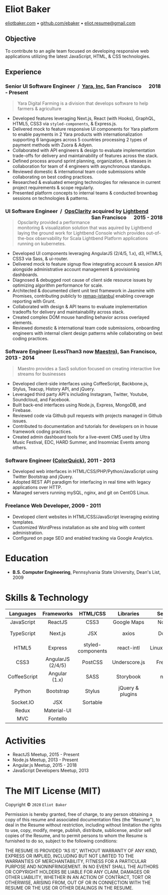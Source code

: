 # Eliot Baker
[eliotbaker.com](http://eliotbaker.com) • [github.com/ebaker](http://github.com/ebaker) • [eliot.resume@gmail.com](mailto:eliot.resume@gmail.com)

## Objective
To contribute to an agile team focused on developing responsive web applications utilizing the latest JavaScript, HTML, & CSS technologies.

## Experience

### Senior UI Software Engineer &nbsp;/&nbsp; [Yara, Inc.](http://www.yara.com/) <span align="right">San Francisco &nbsp;&nbsp;&nbsp;&nbsp; 2018 - Present</span>
> Yara Digital Farming is a division that develops software to help farmers & agriculture

- Developed features leveraging Next.js, React (with Hooks), GraphQL, HTML5, CSS3 via `styled-components`, & Express.js.
- Delivered mock to feature responsive UI components for Yara platform to enable payments in 2 Yara products with internationalization supporting 6 languages across 5 countries processing 2 types of payment methods with Zuora & Adyen.
- Collaborated with API engineers & design to evaluate implementation trade-offs for delivery and maintainability of features across the stack.
- Defined process around sprint planning, organization, & releases in collaboration for team of 4 engineers with asynchronous standups.
- Reviewed domestic & international team code submissions while collaborating on best coding practices.
- Researched & evaluated emerging technologies for relevance in current project requirements & scope regularly.
- Presented platform concepts to internal teams & conducted brownbag sessions on technologies & patterns.

### UI Software Engineer &nbsp;/&nbsp; [OpsClarity](http://www.opsclarity.com) acquired by [Lightbend](http://www.lightbend.com) <span style="float: right;">San Francisco &nbsp;&nbsp;&nbsp;&nbsp; 2015 - 2018</span>
> Opsclarity provided a performance monitoring & visualization solution that was aquired by Lightbend laying the ground work for Lightbend Console which provides out-of-the-box observability for Scala Lightbend Platform applications running on kubernetes.

- Developed UI components leveraging AngularJS (2/4/5, 1.x), d3, HTML5, CSS3 via Sass, & ui-router.
- Delivered mock to feature signup flow integrating account & session API alongside administrative account management & provisioning dashboards.
- Diagnosed & debugged root cause of client side resource issues by optimizing algorithm performance for scale.
- Architected & documented client unit test framework in Jasmine with Promises, contributing publicly to [remap-istanbul](https://github.com/SitePen/remap-istanbul) enabling coverage reporting with Grunt.
- Collaborated with design & API teams to evaluate implementation tradeoffs for delivery and maintainability across stack.
- Created complex DOM mouse handling behavior across overlayed elements.
- Reviewed domestic & international team code submissions, onboarding engineers with internal client design patterns while collaborating on best coding practices.

### Software Engineer (LessThan3 now [Maestro](http://maestro.io)), San Francisco, 2013 - 2014
> Maestro provides a SasS solution focused on creating interactive live streams for businesses

 - Developed client-side interfaces using CoffeeScript, Backbone.js, Stylus, Teacup, History API, and jQuery.
 - Leveraged third party API's including Instagram, Twitter, Youtube, Soundcloud, and Facebook.
 - Built back-end interfaces using Node.js, Express, MongoDB, and Firebase.
 - Reviewed code via Github pull requests with projects managed in Github issues.
 - Contributed to documentation and tutorials for developers on in house framework coding practices.
 - Created admin dashboard tools for a live-event CMS used by Ultra Music Festival, EDC, HARD Summer, and Insomniac Events among others.

### Software Engineer ([ColorQuick](http://www.colorquick.com)), 2011 - 2013
 - Developed web interfaces in HTML/CSS/PHP/Python/JavaScript using Twitter Bootstrap and jQuery.
 - Adopted REST API paradigm for interfacing in real time with legacy applications over HTTP.
 - Managed servers running mySQL, nginx, and git on CentOS Linux.

### Freelance Web Developer, 2009 - 2011
 - Developed client websites in HTML/CSS/JavaScript leveraging existing templates.
 - Customized WordPress installation as site and blog with content administration.
 - Configured on page SEO and enabled tracking via Google Analytics.

# Education
 - __B.S. Computer Engineering__, Pennsylvania State University, Dean's List, 2009

# Skills & Technology
**Languages**|**Frameworks**|**HTML/CSS**|**Libraries**|**Servers**|**Data**|**Tools**
:-----:|:-----:|:-----:|:-----:|:-----:|:-----:|:-----:
JavaScript|ReactJS|CSS3|Google Maps|Node.js|JSON|git
TypeScript|Next.js|JSX|axios|Docker|GraphQL|npm & yarn
HTML5|Express|styled-components|react-intl|Linux(Debian)|AJAX|webpack
CSS3|AngularJS (2/4/5)|PostCSS|Underscore.js|FreeBSD|REST|babel
CoffeeScript|Angular (1.x)|SASS|Storybook|nginx|WebSockets|jest
Python|Bootstrap|Stylus|jQuery & plugins| |MongoDB|cypress
 |Socket.IO|JSX|Sortable| | |MySQL|CircleCI
 |Redux|Material-UI| | | |Redis|vim
 |MVC|Fontello| | | | |emacs

# Activities
 - ReactJS Meetup, 2015 - Present
 - Node.js Meetup, 2013 - Present
 - Angular.js Meetup, 2015 - 2018
 - JavaScript Developers Meetup, 2013

The MIT License (MIT)
=====================

Copyright © `2020` `Eliot Baker`

Permission is hereby granted, free of charge, to any person
obtaining a copy of this resume and associated documentation
files (the "Resume"), to deal in the Resume without
restriction, including without limitation the rights to use,
copy, modify, merge, publish, distribute, sublicense, and/or sell
copies of the Resume, and to permit persons to whom the
Resume is furnished to do so, subject to the following
conditions:

THE RESUME IS PROVIDED “AS IS”, WITHOUT WARRANTY OF ANY KIND,
EXPRESS OR IMPLIED, INCLUDING BUT NOT LIMITED TO THE WARRANTIES
OF MERCHANTABILITY, FITNESS FOR A PARTICULAR PURPOSE AND
NONINFRINGEMENT. IN NO EVENT SHALL THE AUTHORS OR COPYRIGHT
HOLDERS BE LIABLE FOR ANY CLAIM, DAMAGES OR OTHER LIABILITY,
WHETHER IN AN ACTION OF CONTRACT, TORT OR OTHERWISE, ARISING
FROM, OUT OF OR IN CONNECTION WITH THE RESUME OR THE USE OR
OTHER DEALINGS IN THE RESUME.

